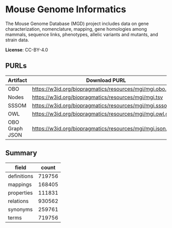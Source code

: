 # Mouse Genome Informatics

The Mouse Genome Database (MGD) project includes data on gene characterization, nomenclature, mapping, gene homologies among mammals, sequence links, phenotypes, allelic variants and mutants, and strain data.

**License**: CC-BY-4.0

## PURLs

| Artifact       | Download PURL                                              | Latest Versioned Download PURL                                  |
|----------------|------------------------------------------------------------|-----------------------------------------------------------------|
| OBO            | https://w3id.org/biopragmatics/resources/mgi/mgi.obo.gz    | https://w3id.org/biopragmatics/resources/mgi/6.24/mgi.obo.gz    |
| Nodes          | https://w3id.org/biopragmatics/resources/mgi/mgi.tsv       | https://w3id.org/biopragmatics/resources/mgi/6.24/mgi.tsv       |
| SSSOM          | https://w3id.org/biopragmatics/resources/mgi/mgi.sssom.tsv | https://w3id.org/biopragmatics/resources/mgi/6.24/mgi.sssom.tsv |
| OWL            | https://w3id.org/biopragmatics/resources/mgi/mgi.owl.gz    | https://w3id.org/biopragmatics/resources/mgi/6.24/mgi.owl.gz    |
| OBO Graph JSON | https://w3id.org/biopragmatics/resources/mgi/mgi.json.gz   | https://w3id.org/biopragmatics/resources/mgi/6.24/mgi.json.gz   |

## Summary

| field       |   count |
|-------------|---------|
| definitions |  719756 |
| mappings    |  168405 |
| properties  |  111831 |
| relations   |  930562 |
| synonyms    |  259761 |
| terms       |  719756 |
